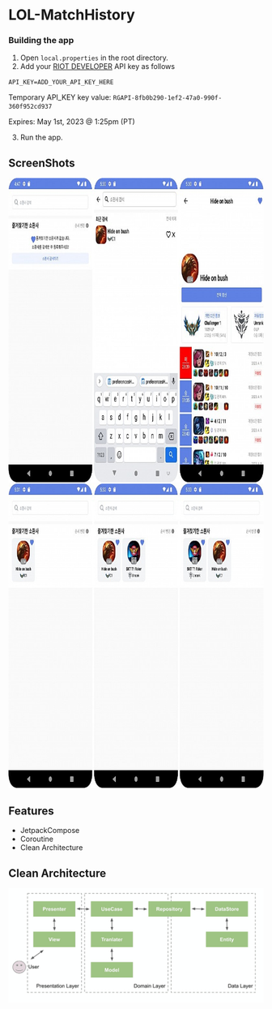 # LOL-MatchHistory

### Building the app
1. Open `local.properties` in the root directory.
2. Add your [RIOT DEVELOPER](https://developer.riotgames.com/) API key as follows
```
API_KEY=ADD_YOUR_API_KEY_HERE
```

Temporary API_KEY key value: `RGAPI-8fb0b290-1ef2-47a0-990f-360f952cd937`

Expires: May 1st, 2023 @ 1:25pm (PT)

3. Run the app.

## ScreenShots

<img height="600" src="https://github.com/yongrokkwon/LOL-MatchHistory/blob/master/images/0418174502286900.jpg"/> 
<img height="600" src="https://github.com/yongrokkwon/LOL-MatchHistory/blob/master/images/0418174524726529.jpg"/> 

## Features

- JetpackCompose
- Coroutine
- Clean Architecture

## Clean Architecture
<img src="https://github.com/yongrokkwon/LOL-MatchHistory/blob/master/images/clean.png"/> 
